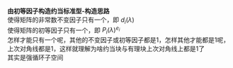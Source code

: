 **由初等因子构造约当标准型-构造思路**  
使得矩阵的非常数不变因子只有一个，即 $d_i(\lambda)$  
使得矩阵的初等因子只有一个，即 $P_i(\lambda)^{e_i}$  
怎样才能只有一个呢，其他的不变因子或初等因子都是1，怎样其他才能都是1呢，上次对角线都是1，这样就理解为啥约当块与有理块上次对角线上都是1了  
其实是强循环子空间  
